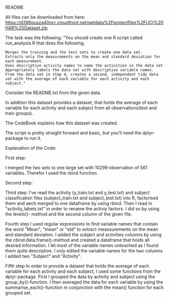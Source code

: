 README

All files can be downloaded from here: https://d396qusza40orc.cloudfront.net/getdata%2Fprojectfiles%2FUCI%20HAR%20Dataset.zip

The task was the following:
"You should create one R script called run_analysis.R that does the following.

    Merges the training and the test sets to create one data set.
    Extracts only the measurements on the mean and standard deviation for each measurement.
    Uses descriptive activity names to name the activities in the data set
    Appropriately labels the data set with descriptive variable names.
    From the data set in step 4, creates a second, independent tidy data set with the average of each variable for each activity and each subject."

Consider the README.txt from the given data.

In addition this dataset provides a  dataset, that holds  the average of each variable for each 
activity and each subject from all observations(test and train groups).

The CodeBook explains how this dataset was created.

The script is pretty straight forward and basic, but you'll need the dplyr-package to run it.

Explanation of the Code:

First step:

I merged the two sets to one large set with 10299 observation of 561 variables. Therefor I used the
rbind function.

Second step:

Third step:
I've read the activity (y_train.txt and y_test.txt) and subject classification files (subject_train.txt
and subject_test.txt) into R, factorised them and aech merged to one dataframe by using rbind.
Then I read in "activity_labels.txt" in order to rename the activiy factors. I did so by using the levels()-
method and the second column of the given file.

Fourth step
I used regular expressions to find variable names that contain the word "Mean", "mean" or "std" to extract
meassurements on the mean and standard deviation.
I added the subject and activities columns by using the cbind.data.frame()-method and created a dataframe that
holds all desired information.
I let most of the variable names untouched as I found them quite descriptive. I only edited the variable names
for the two columns I added two "Subject" and "Activity".

Fifth step
In order to provide a dataset that holds the average of each variable for each activity and each subject, I used
some functions from the dplyr-package.
First I grouped the data by activity and subject using the group_by()-function. I then averaged the data for each
variable by using the summarise_each()-function in conjunction with the mean() function for each grouped set.
